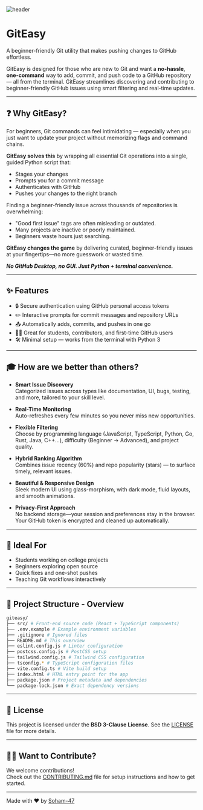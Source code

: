 ![header](https://capsule-render.vercel.app/api?type=waving&color=gradient&customColorList=20)

# GitEasy

A beginner-friendly Git utility that makes pushing changes to GitHub effortless.

GitEasy is designed for those who are new to Git and want a **no-hassle**, **one-command** way to add, commit, and push code to a GitHub repository — all from the terminal.
GitEasy streamlines discovering and contributing to beginner-friendly GitHub issues using smart filtering and real-time updates.

---

## ❓ Why GitEasy?

For beginners, Git commands can feel intimidating — especially when you just want to update your project without memorizing flags and command chains.

**GitEasy solves this** by wrapping all essential Git operations into a single, guided Python script that:
- Stages your changes
- Prompts you for a commit message
- Authenticates with GitHub
- Pushes your changes to the right branch

Finding a beginner-friendly issue across thousands of repositories is overwhelming:

- "Good first issue" tags are often misleading or outdated.
- Many projects are inactive or poorly maintained.
- Beginners waste hours just searching.

**GitEasy changes the game** by delivering curated, beginner-friendly issues at your fingertips—no more guesswork or wasted time.

***No GitHub Desktop, no GUI. Just Python + terminal convenience.***

---

## ✨ Features

- 🔒 Secure authentication using GitHub personal access tokens
- ✏️ Interactive prompts for commit messages and repository URLs
- 📤 Automatically adds, commits, and pushes in one go
- 🧑‍💻 Great for students, contributors, and first-time GitHub users
- 🛠️ Minimal setup — works from the terminal with Python 3

---

## 🎓 How are we better than others?

- **Smart Issue Discovery**  
  Categorized issues across types like documentation, UI, bugs, testing, and more, tailored to your skill level.

- **Real-Time Monitoring**  
  Auto-refreshes every few minutes so you never miss new opportunities.

- **Flexible Filtering**  
  Choose by programming language (JavaScript, TypeScript, Python, Go, Rust, Java, C++…), difficulty (Beginner → Advanced), and project quality.

- **Hybrid Ranking Algorithm**  
  Combines issue recency (60%) and repo popularity (stars) — to surface timely, relevant issues.

- **Beautiful & Responsive Design**  
  Sleek modern UI using glass-morphism, with dark mode, fluid layouts, and smooth animations.

- **Privacy-First Approach**  
  No backend storage—your session and preferences stay in the browser. Your GitHub token is encrypted and cleaned up automatically.

---

## 🎯 Ideal For

- Students working on college projects
- Beginners exploring open source
- Quick fixes and one-shot pushes
- Teaching Git workflows interactively

---

## 📁 Project Structure - Overview
```bash
giteasy/
├── src/ # Front-end source code (React + TypeScript components)
├── .env.example # Example environment variables
├── .gitignore # Ignored files
├── README.md # This overview
├── eslint.config.js # Linter configuration
├── postcss.config.js # PostCSS setup
├── tailwind.config.js # Tailwind CSS configuration
├── tsconfig.* # TypeScript configuration files
├── vite.config.ts # Vite build setup
├── index.html # HTML entry point for the app
├── package.json # Project metadata and dependencies
└── package-lock.json # Exact dependency versions
```
---

## 📄 License

This project is licensed under the **BSD 3-Clause License**. See the [LICENSE](LICENSE) file for more details.

---

## 🙋‍♂️ Want to Contribute?

We welcome contributions!  
Check out the [CONTRIBUTING.md](CONTRIBUTING.md) file for setup instructions and how to get started.

---

Made with ❤️ by [Soham-47](https://github.com/Soham-47)
